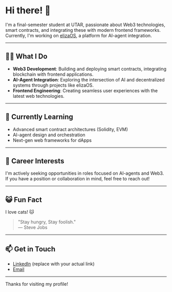 # Hi there! 👋

I'm a final-semester student at UTAR, passionate about Web3 technologies, smart contracts, and integrating these with modern frontend frameworks. Currently, I'm working on [elizaOS](https://github.com/yourusername/elizaOS), a platform for AI-agent integration.

---

## 👨‍💻 What I Do

- **Web3 Development**: Building and deploying smart contracts, integrating blockchain with frontend applications.
- **AI-Agent Integration**: Exploring the intersection of AI and decentralized systems through projects like elizaOS.
- **Frontend Engineering**: Creating seamless user experiences with the latest web technologies.

---

## 🌱 Currently Learning

- Advanced smart contract architectures (Solidity, EVM)
- AI-agent design and orchestration
- Next-gen web frameworks for dApps

---

## 🎯 Career Interests

I'm actively seeking opportunities in roles focused on AI-agents and Web3. If you have a position or collaboration in mind, feel free to reach out!

---

## 😺 Fun Fact

I love cats! 🐱

> "Stay hungry, Stay foolish."  
> — Steve Jobs

---

## 📫 Get in Touch

- [LinkedIn](https://www.linkedin.com/in/har-sze-hao-422a61286/) (replace with your actual link)
- [Email](szehaohar2@gmail.com)

---

Thanks for visiting my profile!
